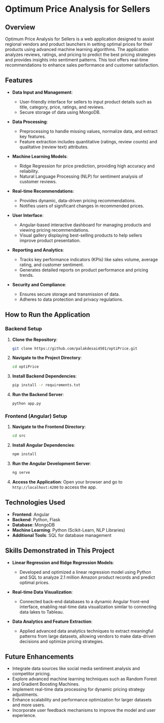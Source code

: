 
# Optimum Price Analysis for Sellers

## Overview

Optimum Price Analysis for Sellers is a web application designed to assist regional vendors and product launchers in setting optimal prices for their products using advanced machine learning algorithms. The application analyzes reviews, ratings, and pricing to predict the best pricing strategies and provides insights into sentiment patterns. This tool offers real-time recommendations to enhance sales performance and customer satisfaction.

## Features

- **Data Input and Management**: 
  - User-friendly interface for sellers to input product details such as title, category, price, ratings, and reviews.
  - Secure storage of data using MongoDB.

- **Data Processing**: 
  - Preprocessing to handle missing values, normalize data, and extract key features.
  - Feature extraction includes quantitative (ratings, review counts) and qualitative (review text) attributes.

- **Machine Learning Models**: 
  - Ridge Regression for price prediction, providing high accuracy and reliability.
  - Natural Language Processing (NLP) for sentiment analysis of customer reviews.

- **Real-time Recommendations**: 
  - Provides dynamic, data-driven pricing recommendations.
  - Notifies users of significant changes in recommended prices.

- **User Interface**:
  - Angular-based interactive dashboard for managing products and viewing pricing recommendations.
  - Visual gallery displaying best-selling products to help sellers improve product presentation.

- **Reporting and Analytics**:
  - Tracks key performance indicators (KPIs) like sales volume, average rating, and customer sentiment.
  - Generates detailed reports on product performance and pricing trends.

- **Security and Compliance**:
  - Ensures secure storage and transmission of data.
  - Adheres to data protection and privacy regulations.

## How to Run the Application

### Backend Setup

1. **Clone the Repository**: 
    ```bash
    git clone https://github.com/palakdesai4501/optiPrice.git
    ```

2. **Navigate to the Project Directory**:
   ```bash
   cd optiPrice
   ```

3. **Install Backend Dependencies**:
    ```bash
    pip install -r requirements.txt
    ```

4. **Run the Backend Server**:
   ```bash
   python app.py
   ```

### Frontend (Angular) Setup

1. **Navigate to the Frontend Directory**:
    ```bash
    cd src
    ```

2. **Install Angular Dependencies**:
    ```bash
    npm install
    ```

3. **Run the Angular Development Server**:
    ```bash
    ng serve
    ```

4. **Access the Application**:
    Open your browser and go to `http://localhost:4200` to access the app.

## Technologies Used

- **Frontend**: Angular
- **Backend**: Python, Flask
- **Database**: MongoDB
- **Machine Learning**: Python (Scikit-Learn, NLP Libraries)
- **Additional Tools**: SQL for database management

## Skills Demonstrated in This Project

- **Linear Regression and Ridge Regression Models**: 
  - Developed and optimized a linear regression model using Python and SQL to analyze 2.1 million Amazon product records and predict optimal prices.

- **Real-time Data Visualization**: 
  - Connected back-end databases to a dynamic Angular front-end interface, enabling real-time data visualization similar to connecting data lakes to Tableau.

- **Data Analytics and Feature Extraction**: 
  - Applied advanced data analytics techniques to extract meaningful patterns from large datasets, allowing vendors to make data-driven decisions and optimize pricing strategies.

## Future Enhancements

- Integrate data sources like social media sentiment analysis and competitor pricing.
- Explore advanced machine learning techniques such as Random Forest and Gradient Boosting Machines.
- Implement real-time data processing for dynamic pricing strategy adjustments.
- Enhance scalability and performance optimization for larger datasets and more users.
- Incorporate user feedback mechanisms to improve the model and user experience.
